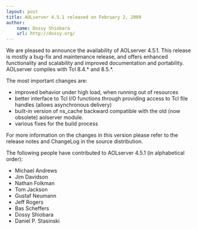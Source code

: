 ```yaml
---
layout: post
title: AOLserver 4.5.1 released on February 2, 2009
author:
    name: Dossy Shiobara
    url: http://dossy.org/
---
```


We are pleased to announce the availability of AOLserver 4.5.1.  This
release is mostly a bug-fix and maintenance release, and offers enhanced
functionality and scalability and improved documentation and
portability. AOLserver compiles with Tcl 8.4.\* and 8.5.\*.

The most important changes are:

* improved behavior under high load, when running out of resources 
* better interface to Tcl I/O functions through providing access to Tcl file handles (allows asynchronous delivery) 
* built-in version of ns_cache backward compatible with the old (now obsolete) aolserver module. 
* various fixes for the build process 

For more information on the changes in this version please refer to the release notes and ChangeLog in the source distribution.

The following people have contributed to AOLserver 4.5.1 (in alphabetical order):

* Michael Andrews 
* Jim Davidson 
* Nathan Folkman 
* Tom Jackson 
* Gustaf Neumann 
* Jeff Rogers 
* Bas Scheffers 
* Dossy Shiobara 
* Daniel P. Stasinski 
